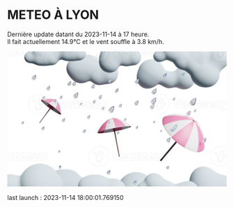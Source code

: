 # METEO À LYON

Dernière update datant du 2023-11-14 à 17 heure.  
Il fait actuellement 14.9°C et le vent souffle à 3.8 km/h.      

![](./.github/rain.png)

last launch : 2023-11-14 18:00:01.769150
